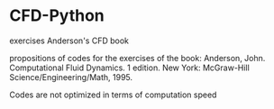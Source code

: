 CFD-Python
==========

exercises Anderson's CFD book

propositions of codes for the exercises of the book:
Anderson, John. Computational Fluid Dynamics. 1 edition. New York: McGraw-Hill Science/Engineering/Math, 1995.

Codes are not optimized in terms of computation speed
